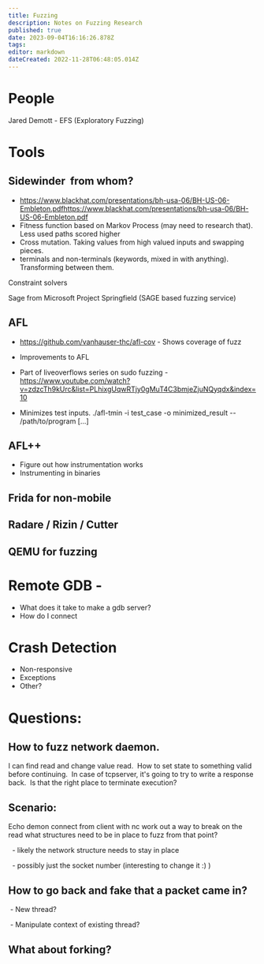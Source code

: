 ```yaml
---
title: Fuzzing
description: Notes on Fuzzing Research
published: true
date: 2023-09-04T16:16:26.878Z
tags: 
editor: markdown
dateCreated: 2022-11-28T06:48:05.014Z
---
```


# People

Jared Demott - EFS (Exploratory Fuzzing)

# Tools
## Sidewinder  from whom?
 - https://www.blackhat.com/presentations/bh-usa-06/BH-US-06-Embleton.pdfhttps://www.blackhat.com/presentations/bh-usa-06/BH-US-06-Embleton.pdf
  - Fitness function based on Markov Process (may need to research that).  Less used paths scored higher
  - Cross mutation.  Taking values from high valued inputs and swapping pieces.
  - terminals and non-terminals (keywords, mixed in with anything).  Transforming between them.
  
Constraint solvers

Sage from Microsoft
Project Springfield (SAGE based fuzzing service)


## AFL 

- https://github.com/vanhauser-thc/afl-cov - Shows coverage of fuzz

-   Improvements to AFL
-   Part of liveoverflows series on sudo fuzzing - 
    https://www.youtube.com/watch?v=zdzcTh9kUrc&list=PLhixgUqwRTjy0gMuT4C3bmjeZjuNQyqdx&index=10
-   Minimizes test inputs.  ./afl-tmin -i test_case -o minimized_result -- /path/to/program [...]
## AFL++
- Figure out how instrumentation works
- Instrumenting in binaries
 
## Frida for non-mobile

## Radare / Rizin / Cutter

## QEMU for fuzzing

# Remote GDB - 

-  What does it take to make a gdb server?
-  How do I connect

# Crash Detection

-   Non-responsive
-   Exceptions
-   Other?

# Questions:

## How to fuzz network daemon.  
I can find read and change value read.  How to set state to something valid before continuing.  In case of tcpserver, it's going to try to write a response back.  Is that the right place to terminate execution?

## Scenario:

Echo demon
connect from client with nc
work out a way to break on the read
what structures need to be in place to fuzz from that point?

  - likely the network structure needs to stay in place

  - possibly just the socket number (interesting to change it :) )

## How to go back and fake that a packet came in?

 - New thread?

 - Manipulate context of existing thread?

## What about forking?